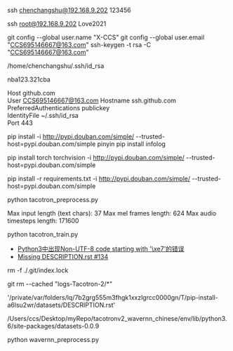 ssh chenchangshu@192.168.9.202
123456

ssh root@192.168.9.202
Love2021


git config --global user.name "X-CCS"
git config --global user.email "CCS695146667@163.com"
ssh-keygen -t rsa -C "CCS695146667@163.com"

/home/chenchangshu/.ssh/id_rsa

nba123.321cba

Host github.com  
User CCS695146667@163.com 
Hostname ssh.github.com  
PreferredAuthentications publickey  
IdentityFile ~/.ssh/id_rsa  
Port 443


pip install -i http://pypi.douban.com/simple/ --trusted-host=pypi.douban.com/simple pinyin
pip install infolog

pip install torch torchvision -i http://pypi.douban.com/simple/ --trusted-host=pypi.douban.com/simple

pip install -r requirements.txt -i http://pypi.douban.com/simple/ --trusted-host=pypi.douban.com/simple
 
python tacotron_preprocess.py

Max input length (text chars): 37
Max mel frames length: 624
Max audio timesteps length: 171600


python tacotron_train.py

+ [Python3中出现Non-UTF-8 code starting with '\xe7'的错误](https://blog.csdn.net/chen6s/article/details/86539726)
+ [Missing DESCRIPTION.rst #134](https://github.com/RealTimeWeb/datasets/issues/134)

rm -f ./.git/index.lock

git rm --cached "logs-Tacotron-2/*"
  
  '/private/var/folders/lq/7b2grg555m3fhgk1xxzlgrcc0000gn/T/pip-install-a6lsu2wr/datasets/DESCRIPTION.rst'

/Users/ccs/Desktop/myRepo/tacotronv2_wavernn_chinese/env/lib/python3.6/site-packages/datasets-0.0.9

python wavernn_preprocess.py